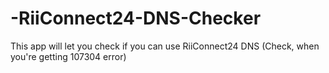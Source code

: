 # -RiiConnect24-DNS-Checker
This app will let you check if you can use RiiConnect24 DNS (Check, when you're getting 107304 error)
